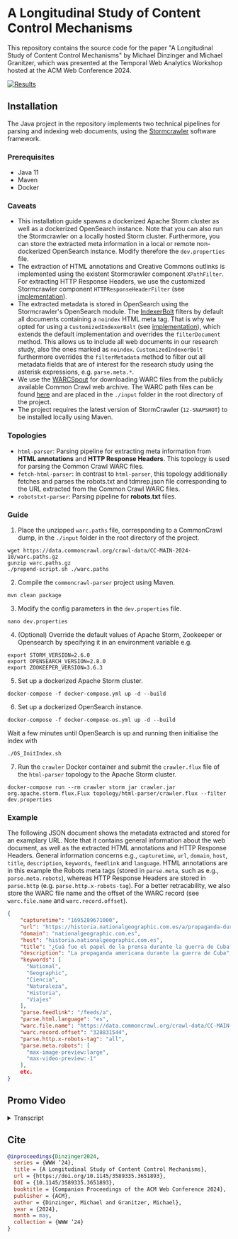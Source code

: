 # A Longitudinal Study of Content Control Mechanisms
This repository contains the source code for the paper "A Longitudinal Study of Content Control Mechanisms" by Michael Dinzinger and Michael Granitzer, which was presented at the Temporal Web Analytics Workshop hosted at the ACM Web Conference 2024.

[![Results](https://avatars.githubusercontent.com/u/46666731?s=50&v=4)](https://padas-lab-de.github.io/robotstxt-study/)

## Installation
The Java project in the repository implements two technical pipelines for parsing and indexing web documents, using the [Stormcrawler](https://stormcrawler.net) software framework.

### Prerequisites
- Java 11
- Maven
- Docker

### Caveats
- This installation guide spawns a dockerized Apache Storm cluster as well as a dockerized OpenSearch instance. Note that you can also run the Stormcrawler on a locally hosted Storm cluster. Furthermore, you can store the extracted meta information in a local or remote non-dockerized OpenSearch instance. Modify therefore the `dev.properties` file.
- The extraction of HTML annotations and Creative Commons outlinks is implemented using the existent Stormcrawler component `XPathFilter`. For extracting HTTP Response Headers, we use the customized Stormcrawler component `HTTPResponseHeaderFilter` (see [implementation](/src/main/java/eu/ows/parse/filter/HTTPResponseHeaderFilter.java)).
- The extracted metadata is stored in OpenSearch using the Stormcrawler's OpenSearch module. The [IndexerBolt](https://github.com/DigitalPebble/storm-crawler/blob/master/external/opensearch/src/main/java/com/digitalpebble/stormcrawler/opensearch/bolt/IndexerBolt.java) filters by default all documents containing a `noindex` HTML meta tag. That is why we opted for using a `CustomizedIndexerBolt` (see [implementation](/src/main/java/eu/ows/bolt/CustomizedIndexerBolt.java)), which extends the default implementation and overrides the `filterDocument` method. This allows us to include all web documents in our research study, also the ones marked as `noindex`. `CustomizedIndexerBolt` furthermore overrides the `filterMetadata` method to filter out all metadata fields that are of interest for the research study using the asterisk expressions, e.g. `parse.meta.*`.
- We use the [WARCSpout](https://github.com/DigitalPebble/storm-crawler/blob/master/external/warc/src/main/java/com/digitalpebble/stormcrawler/warc/WARCSpout.java) for downloading WARC files from the publicly available Common Crawl web archive. The WARC path files can be found [here](https://commoncrawl.org/overview) and are placed in the `./input` folder in the root directory of the project.
- The project requires the latest version of StormCrawler (`12-SNAPSHOT`) to be installed locally using Maven.

### Topologies
- `html-parser`: Parsing pipeline for extracting meta information from **HTML annotations** and **HTTP Response Headers**. This topology is used for parsing the Common Crawl WARC files.
- `fetch-html-parser`: In contrast to `html-parser`, this topology additionally fetches and parses the robots.txt and tdmrep.json file corresponding to the URL extracted from the Common Crawl WARC files.
- `robotstxt-parser`: Parsing pipeline for **robots.txt** files.

### Guide
1. Place the unzipped `warc.paths` file, corresponding to a CommonCrawl dump, in the `./input` folder in the root directory of the project.
```
wget https://data.commoncrawl.org/crawl-data/CC-MAIN-2024-10/warc.paths.gz
gunzip warc.paths.gz
./prepend-script.sh ./warc.paths
```
2. Compile the `commoncrawl-parser` project using Maven.
```
mvn clean package
```
3. Modify the config parameters in the `dev.properties` file.
```
nano dev.properties
```
4. (Optional) Override the default values of Apache Storm, Zookeeper or Opensearch by specifying it in an environment variable e.g.
```
export STORM_VERSION=2.6.0
export OPENSEARCH_VERSION=2.8.0
export ZOOKEEPER_VERSION=3.6.3
```
5. Set up a dockerized Apache Storm cluster.
```
docker-compose -f docker-compose.yml up -d --build
```
6. Set up a dockerized OpenSearch instance.
```
docker-compose -f docker-compose-os.yml up -d --build
```
Wait a few minutes until OpenSearch is up and running then initialise the index with 
```
./OS_InitIndex.sh
```
7. Run the `crawler` Docker container and submit the `crawler.flux` file of the `html-parser` topology to the Apache Storm cluster.
```
docker-compose run --rm crawler storm jar crawler.jar org.apache.storm.flux.Flux topology/html-parser/crawler.flux --filter dev.properties
```

### Example
The following JSON document shows the metadata extracted and stored for an examplary URL. Note that it contains general information about the web document, as well as the extracted HTML annotations and HTTP Response Headers. General information concerns e.g., `capturetime`, `url`, `domain`, `host`, `title`, `description`, `keywords`, `feedlink` and `language`. HTML annotations are in this example the Robots meta tags (stored in `parse.meta`, such as e.g., `parse.meta.robots`), whereas HTTP Response Headers are stored in `parse.http` (e.g. `parse.http.x-robots-tag`). For a better retracability, we also store the WARC file name and the offset of the WARC record (see `warc.file.name` and `warc.record.offset`).
```json
{
    "capturetime": "1695289671000",
    "url": "https://historia.nationalgeographic.com.es/a/propaganda-durante-guerra-cuba_19919",
    "domain": "nationalgeographic.com.es",
    "host": "historia.nationalgeographic.com.es",
    "title": "¿Cuá fue el papel de la prensa durante la guerra de Cuba?",
    "description": "La propaganda americana durante la guerra de Cuba",
    "keywords": [
      "National",
      "Geographic",
      "Ciencia",
      "Naturaleza",
      "Historia",
      "Viajes"
    ],
    "parse.feedlink": "/feeds/a",
    "parse.html.language": "es",
    "warc.file.name": "https://data.commoncrawl.org/crawl-data/CC-MAIN-2023-40/segments/1695233505362.29/warc/CC-MAIN-20230921073711-20230921103711-00000.warc.gz",
    "warc.record.offset": "328831544",
    "parse.http.x-robots-tag": "all",
    "parse.meta.robots": [
      "max-image-preview:large",
      "max-video-preview:-1"
    ],
    etc.
}
```

## Promo Video


<details><summary>Transcript</summary>
Our study is concerned with the question how web publishers can control for what and under which conditions their content is allowed to be used. It is motivated but the recent breakthrough of generative AI. The rise of this technology yielded a number of ad hoc standards for the opt-out from generative AI training. These are, for instance, the Google-Extended user agent, the NoML meta tag proposed by the Search Engine Mojeek and the TDM Reservation Protocol. To put it in a bigger picture, these are recent measures of web content control in response to an increased awareness of web publishers' data sovereignty. As generative AI models or capable of imitating and reproducing its training data, which is mostly web data, this sovereignty is at serious risk. In our work, we study the prevalent measures of web content control inform of a longer to the analysis. This may help us to better answer which are the prevalent mechanisms and how well are they adopted among the practitioners community as well as to better understand the transition of web content control caused by generative AI.

Conceptually, there are two ways of web content control:

- First, the regulation of web agents (or crawlers), autonomous bots that automatically traverse the enormous web of hyperlinks and harvest online documents. These documents are further indexed by Search Engines or prepared as data products, e.g., datasets used in the training of Machine Learning and AI models. The commonly agreed standard for the regulation of web robots is the Robots Exclusion Protocol. The protocol, which was initially introduced already 30 years ago, therefore place a central role in the ecosystem of the web.

- The second means to apply control over web content is the annotation with licensing information. The delivered HTML documents offer license-related semantic markup that indicate the terms and conditions of use to any robotic data consumers.

We therefore analyzed eight publicly available crawl dumps from Common Crawl, which have been collected between 2016 and - for the moment that this video is recorded - December 2023. For studying the prevalence of web content control in the wild, we parsed both the available dumps for robots.txt files, containing between 58M and 92M documents, as well as for regular web pages. The robots.txt dumps were parsed completely, where as for regular dumps we restricted the analysis to the first 60M documents in the WARC files due their large size.

Two of the key results of the empirical study are the following:

The user agents this allowed and the robots.txt files reveal a clear stance against crawlers feeding AI models (e.g. GPTBot) and misbehaving crawlers (e.g. PetalBot). Regarding the annotation of licensing information
</details>

## Cite
```bib
@inproceedings{Dinzinger2024,
  series = {WWW ’24},
  title = {A Longitudinal Study of Content Control Mechanisms},
  url = {https://doi.org/10.1145/3589335.3651893},
  DOI = {10.1145/3589335.3651893},
  booktitle = {Companion Proceedings of the ACM Web Conference 2024},
  publisher = {ACM},
  author = {Dinzinger, Michael and Granitzer, Michael},
  year = {2024},
  month = may,
  collection = {WWW ’24}
}
```
